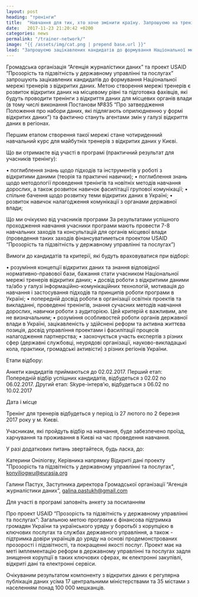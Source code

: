 ```yaml
---
layout: post
heading: "тренінги"
title:  "Навчання для тих, хто хоче змінити країну. Запрошуємо на тренінг, який допоможе відкрити дані держустанов по всій Україні"
date:   2017-11-23 21:20:42 +0200
categories: news
permalink: "/trainer-network/"
image: "{{ /assets/img/cat.png | prepend base.url }}"
lead: "Запрошуємо зацікавлених кандидатів до формування Національної мережі тренерів з відкритих даних. Метою створення мережі тренерів є розвиток відкритих даних на місцевому рівні та підготовка фахівців, які будуть проводити тренінги з відкриття даних для місцевих органів влади."
---
```

Громадська організація “Агенція журналістики даних” та проект USAID “Прозорість та підзвітність у державному управлінні та послугах” запрошують зацікавлених кандидатів до формування Національної мережі тренерів з відкритих даних. Метою створення мережі тренерів є розвиток відкритих даних на місцевому рівні та підготовка фахівців, які будуть проводити тренінги з відкриття даних для місцевих органів влади (в тому числі виконання Постанови №835 “Про затвердження Положення про набори даних, які підлягають оприлюдненню у формі відкритих даних”) та фактично стануть агентами змін у галузі відкриття даних в регіонах.

Першим етапом створення такої мережі стане чотириденний навчальний курс для майбутніх тренерів з відкритих даних у Києві.

Що ви отримаєте від участі в програмі (практичний результат для учасників тренінгу):

• поглиблення знань щодо підходів та інструментів у роботі з відкритими даними (теорія та практичні навички);
• поглиблення знань щодо методології проведення тренінгів та новітніх методів навчання дорослих, а також розвиток навичок фасилітації групової комунікації;
• спільне бачення щодо розвитку теми відкритих даних в Україні;
• розвиток навичок налагодження комунікації з органами державної влади;

Що ми очікуємо від учасників програми
За результатами успішного проходження навчання учасники програми мають провести 7-8 навчальних заходів та консультацій для органів місцевої влади (проведення таких заходів фінансуватиметься проектом USAID “Прозорість та підзвітність у державному управлінні та послугах”)

Вимоги до кандидатів та критерії, які будуть враховуватися при відборі:

• розуміння концепції відкритих даних та знання відповідної нормативно-правової бази, бажання стати учасником Національної мережі тренерів відкритих даних;
• досвід роботи з відкритими даними та/або у галузі інформаційно-комунікаційних технологій, мотивація до навчання і застосування підходів та принципів роботи програми в Україні;
• попередній досвід роботи в організації освітніх проектів та викладанні, проведенні тренінгів, знання сучасних методів навчання дорослих, навички роботи з аудиторією. Цей критерій є важливим, але не визначальним;
• розуміння особливостей роботи органів державної влади в Україні, зацікавленість у здійснені реформ та активна життєва позиція, досвід управління проектами і фасилітації процесів налагодження партнерства;
• заохочується участь експертів з різних сфер (державні службовці, неурядові організації, науково-викладацькі кола, практики, громадські активісти) з різних регіонів України.

Етапи відбору:

Анкети кандидатів приймаються до 02.02.2017.
Перший етап: Попередній відбір успішних кандидатів, відбудеться з 02.02 по 06.02.2017.
Другий етап: Skype-інтерв’ю, відбудеться з 06.02 по 10.02.2017

Дата і місце

Тренінг для тренерів відбудеться у період із 27 лютого по 2 березня 2017 року у м. Києві.

Учасникам, які пройдуть відбір на навчання, буде забезпечено проїзд, харчування та проживання в Києві на час проведення навчання.

У разі додаткових питань звертайтеся, будь ласка, до:

Катерини Оніліогву, Керівника напрямку Відкриті дані проекту "Прозорість та підзвітність у державному управлінні та послугах", konyiliogwu@eurasia.org

Галини Пастух, Заступника директора Громадської організації “Агенція журналістики даних”, galina.pastukh@gmail.com

Для участі в програмі заповніть анкету за посиланням

Про проект USAID “Прозорість та підзвітність у державному управлінні та послугах”: Загальною метою програми є фінансова підтримка громадян України та українського уряду у боротьбі з корупцією в ключових послугах та службах державного управління, а також - підтримка довіри українців до уряду на основі продемонстрованих прозорості і підзвітності, та покращенні якості послуг. Проект має на меті імплементацію реформ в державному управлінні та послугах задля знищення корупції в таких ключових сферах, як електронні закупівлі, відкриті дані та електронні сервіси.

Очікуваним результатом компоненту з відкритих даних є регулярна публікація даних усіма 17 центральними міністерствами та 35 містами з населенням понад 100 000 мешканців.
